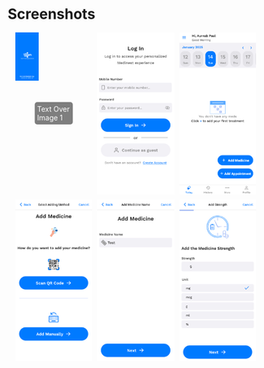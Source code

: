 # Screenshots

<div style="display: flex; justify-content: center; gap: 10px;">
  <div style="position: relative; display: inline-block; width: 30%;">
    <img src="src/assets/screenshots/Medinok_Screenshot_01.png" alt="Screenshot 1" width="30%">
    <div style="position: absolute; top: 50%; left: 50%; transform: translate(-50%, -50%);
                background-color: rgba(0, 0, 0, 0.5); color: white; padding: 5px; border-radius: 5px;">
      Text Over Image 1
    </div>
  </div>
  
  <img src="src/assets/screenshots/Medinok_Screenshot_02.png" alt="Screenshot 2" width="30%">
  <img src="src/assets/screenshots/Medinok_Screenshot_03.png" alt="Screenshot 3" width="30%">
  
</div>

<div style="display: flex; justify-content: center; gap: 10px; margin-top: 10px;">
  <img src="src/assets/screenshots/Medinok_Screenshot_04.png" alt="Screenshot 3" width="30%">
  <img src="src/assets/screenshots/Medinok_Screenshot_05.png" alt="Screenshot 4" width="30%">
  <img src="src/assets/screenshots/Medinok_Screenshot_06.png" alt="Screenshot 5" width="30%">
  
</div>
